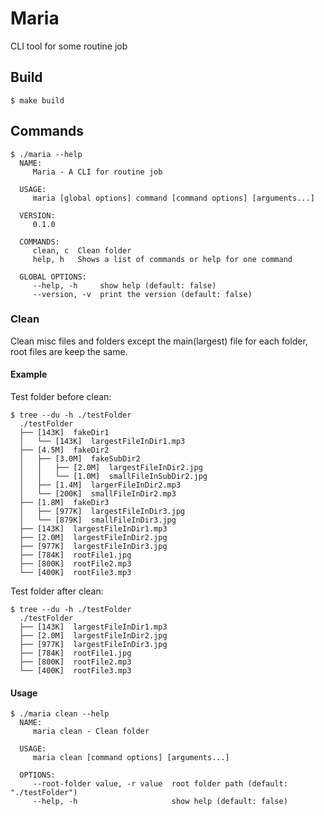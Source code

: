 # Maria

CLI tool for some routine job

## Build

```
$ make build
```

## Commands

```
$ ./maria --help
  NAME:
     Maria - A CLI for routine job
  
  USAGE:
     maria [global options] command [command options] [arguments...]
  
  VERSION:
     0.1.0
  
  COMMANDS:
     clean, c  Clean folder
     help, h   Shows a list of commands or help for one command
  
  GLOBAL OPTIONS:
     --help, -h     show help (default: false)
     --version, -v  print the version (default: false)
```

### Clean

Clean misc files and folders except the main(largest) file for each folder, root files are keep the same.

#### Example

Test folder before clean: 

```
$ tree --du -h ./testFolder
  ./testFolder
  ├── [143K]  fakeDir1
  │   └── [143K]  largestFileInDir1.mp3
  ├── [4.5M]  fakeDir2
  │   ├── [3.0M]  fakeSubDir2
  │   │   ├── [2.0M]  largestFileInDir2.jpg
  │   │   └── [1.0M]  smallFileInSubDir2.jpg
  │   ├── [1.4M]  largerFileInDir2.mp3
  │   └── [200K]  smallFileInDir2.mp3
  ├── [1.8M]  fakeDir3
  │   ├── [977K]  largestFileInDir3.jpg
  │   └── [879K]  smallFileInDir3.jpg
  ├── [143K]  largestFileInDir1.mp3
  ├── [2.0M]  largestFileInDir2.jpg
  ├── [977K]  largestFileInDir3.jpg
  ├── [784K]  rootFile1.jpg
  ├── [800K]  rootFile2.mp3
  └── [400K]  rootFile3.mp3
```

Test folder after clean:

```
$ tree --du -h ./testFolder
  ./testFolder
  ├── [143K]  largestFileInDir1.mp3
  ├── [2.0M]  largestFileInDir2.jpg
  ├── [977K]  largestFileInDir3.jpg
  ├── [784K]  rootFile1.jpg
  ├── [800K]  rootFile2.mp3
  └── [400K]  rootFile3.mp3
```

#### Usage

```
$ ./maria clean --help
  NAME:
     maria clean - Clean folder
  
  USAGE:
     maria clean [command options] [arguments...]
  
  OPTIONS:
     --root-folder value, -r value  root folder path (default: "./testFolder")
     --help, -h                     show help (default: false)
```